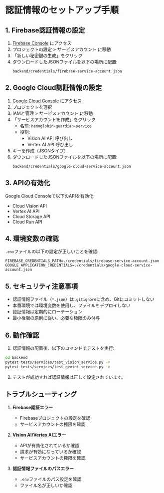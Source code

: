 # 認証情報のセットアップ手順

## 1. Firebase認証情報の設定

1. [Firebase Console](https://console.firebase.google.com/) にアクセス
2. プロジェクトの設定 > サービスアカウント に移動
3. 「新しい秘密鍵の生成」をクリック
4. ダウンロードしたJSONファイルを以下の場所に配置:
   ```
   backend/credentials/firebase-service-account.json
   ```

## 2. Google Cloud認証情報の設定

1. [Google Cloud Console](https://console.cloud.google.com/) にアクセス
2. プロジェクトを選択
3. IAMと管理 > サービスアカウント に移動
4. 「サービスアカウントを作成」をクリック
   - 名前: `hemoglobin-guardian-service`
   - 役割:
     - Vision AI API 呼び出し
     - Vertex AI API 呼び出し
5. キーを作成（JSONタイプ）
6. ダウンロードしたJSONファイルを以下の場所に配置:
   ```
   backend/credentials/google-cloud-service-account.json
   ```

## 3. APIの有効化

Google Cloud Consoleで以下のAPIを有効化:
- Cloud Vision API
- Vertex AI API
- Cloud Storage API
- Cloud Run API

## 4. 環境変数の確認

`.env`ファイルの以下の設定が正しいことを確認:

```
FIREBASE_CREDENTIALS_PATH=./credentials/firebase-service-account.json
GOOGLE_APPLICATION_CREDENTIALS=./credentials/google-cloud-service-account.json
```

## 5. セキュリティ注意事項

- 認証情報ファイル（`*.json`）は`.gitignore`に含め、Gitにコミットしない
- 本番環境では環境変数を使用し、ファイルをデプロイしない
- 認証情報は定期的にローテーション
- 最小権限の原則に従い、必要な権限のみ付与

## 6. 動作確認

1. 認証情報の配置後、以下のコマンドでテストを実行:
```bash
cd backend
pytest tests/services/test_vision_service.py -v
pytest tests/services/test_gemini_service.py -v
```

2. テストが成功すれば認証情報は正しく設定されています。

## トラブルシューティング

1. **Firebase認証エラー**
   - Firebaseプロジェクトの設定を確認
   - サービスアカウントの権限を確認

2. **Vision AI/Vertex AIエラー**
   - APIが有効化されているか確認
   - 請求が有効になっているか確認
   - サービスアカウントの権限を確認

3. **認証情報ファイルのパスエラー**
   - `.env`ファイルのパス設定を確認
   - ファイル名が正しいか確認 
